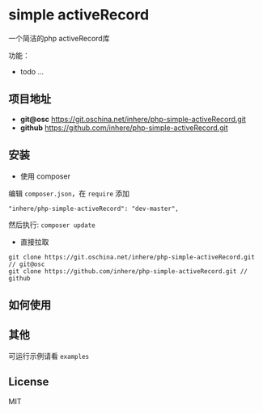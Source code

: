 # simple activeRecord

一个简洁的php activeRecord库

功能：

- todo ...

## 项目地址

- **git@osc** https://git.oschina.net/inhere/php-simple-activeRecord.git
- **github** https://github.com/inhere/php-simple-activeRecord.git

## 安装

- 使用 composer

编辑 `composer.json`，在 `require` 添加

```
"inhere/php-simple-activeRecord": "dev-master",
```

然后执行: `composer update`

- 直接拉取

```
git clone https://git.oschina.net/inhere/php-simple-activeRecord.git // git@osc
git clone https://github.com/inhere/php-simple-activeRecord.git // github
```

## 如何使用

## 其他

可运行示例请看 `examples` 

## License

MIT
